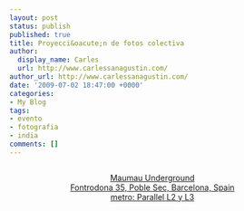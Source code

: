 ```yaml
---
layout: post
status: publish
published: true
title: Proyecci&oacute;n de fotos colectiva
author:
  display_name: Carles
  url: http://www.carlessanagustin.com/
author_url: http://www.carlessanagustin.com/
date: '2009-07-02 18:47:00 +0000'
categories:
- My Blog
tags:
- evento
- fotografia
- india
comments: []
---
```

<p><a href="/images/posts/200907flyermaumauversion3jpeg.jpg"><img src="/images/posts/200907flyermaumauversion3jpeg.jpg?w=300" alt="" border="0" /></a></p>
<div style="text-align:center;"><a href="http://www.maumaunderground.com/">Maumau Underground</a><br />
<a href="http://maps.google.es/maps?q=Fontrodona+35,+Barcelona,+spain&amp;oe=utf-8&amp;client=firefox-a&amp;ie=UTF8&amp;hl=es&amp;ll=41.373234,2.16656&amp;spn=0.0076,0.017273&amp;z=16&amp;iwloc=A">Fontrodona 35, Poble Sec, Barcelona, Spain</a><br />
<a href="http://www.tmb.cat/ca_ES/barcelona/moute/planols/planols.jsp">metro: Parallel L2 y L3</a></div>
